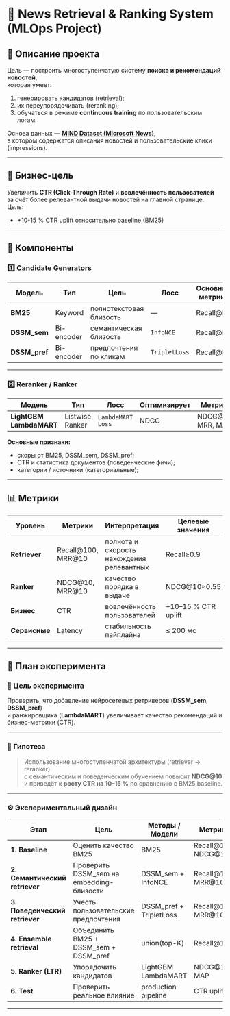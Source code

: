 # 🧠 News Retrieval & Ranking System (MLOps Project)

## 📌 Описание проекта
Цель — построить многоступенчатую систему **поиска и рекомендаций новостей**,  
которая умеет:
1. генерировать кандидатов (retrieval);
2. их переупорядочивать (reranking);
3. обучаться в режиме **continuous training** по пользовательским логам.

Основа данных — **[MIND Dataset (Microsoft News)](https://msnews.github.io/)**,  
в котором содержатся описания новостей и пользовательские клики (impressions).

---

## 💼 Бизнес-цель
Увеличить **CTR (Click-Through Rate)** и **вовлечённость пользователей**  
за счёт более релевантной выдачи новостей на главной странице.  
Цель:
- +10-15 % CTR uplift относительно baseline (BM25)

---

## 🧩 Компоненты

### 1️⃣ Candidate Generators
| Модель | Тип | Цель | Лосс | Основные метрики |
|--------|------|------|------|------------------|
| **BM25** | Keyword | полнотекстовая близость | — | Recall@K |
| **DSSM_sem** | Bi-encoder | семантическая близость | `InfoNCE` | Recall@K |
| **DSSM_pref** | Bi-encoder | предпочтения по кликам | `TripletLoss` | Recall@K |

---

### 2️⃣ Reranker / Ranker
| Модель | Тип | Лосс | Оптимизирует | Метрики |
|--------|------|------|---------------|----------|
| **LightGBM LambdaMART** | Listwise Ranker | `LambdaMART Loss` | NDCG | NDCG@10, MRR, MAP |

**Основные признаки:**
- скоры от BM25, DSSM_sem, DSSM_pref;  
- CTR и статистика документов (поведенческие фичи);  
- категории / источники (категориальные);  

---

## 📊 Метрики

| Уровень | Метрики | Интерпретация | Целевые значения |
|----------|----------|---------------|------------------|
| **Retriever** | Recall@100, MRR@10 | полнота и скорость нахождения релевантных | Recall≥0.9 |
| **Ranker** | NDCG@10, MRR@10 | качество порядка в выдаче | NDCG@10≈0.55 |
| **Бизнес** | CTR | вовлечённость пользователей | +10–15 % CTR uplift |
| **Сервисные** | Latency | стабильность пайплайна | ≤ 200 мс |

---

## 🧪 План эксперимента

### 🎯 Цель эксперимента
Проверить, что добавление нейросетевых ретриверов (**DSSM_sem**, **DSSM_pref**)  
и ранжировщика (**LambdaMART**) увеличивает качество рекомендаций и бизнес-метрики (CTR).

---

### 🧠 Гипотеза
> Использование многоступенчатой архитектуры (retriever → reranker)  
> с семантическим и поведенческим обучением повысит **NDCG@10**  
> и приведёт к **росту CTR на 10–15 %** по сравнению с BM25 baseline.

---

### ⚙️ Экспериментальный дизайн

| Этап | Цель | Методы / Модели | Метрики |
|------|------|------------------|----------|
| **1. Baseline** | Оценить качество BM25 | BM25 | Recall@100, NDCG@10 |
| **2. Семантический retriever** | Проверить DSSM_sem на embedding-близости | DSSM_sem + InfoNCE | Recall@100, MRR@10 |
| **3. Поведенческий retriever** | Учесть пользовательские предпочтения | DSSM_pref + TripletLoss | Recall@100, MRR@10 |
| **4. Ensemble retrieval** | Объединить BM25 + DSSM_sem + DSSM_pref | union(top-K) | Recall@100 |
| **5. Ranker (LTR)** | Упорядочить кандидатов | LightGBM LambdaMART | NDCG@10, MAP |
| **6. Test** | Проверить реальное влияние | production pipeline | CTR uplift |

---
